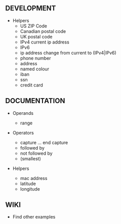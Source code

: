 ## DEVELOPMENT

- Helpers
	- US ZIP Code
	- Canadian postal code
	- UK postal code
	- IPv4
		current ip address
	- IPv6
	- ip address
		change from current to (IPv4|IPv6)
	- phone number
	- address
	- named colour
	- iban
	- ssn
	- credit card

## DOCUMENTATION

- Operands
	- range

- Operators
	- capture ... end capture
	- followed by
	- not followed by
	- (smallest)

- Helpers
	- mac address
	- latitude
	- longitude

## WIKI

- Find other examples